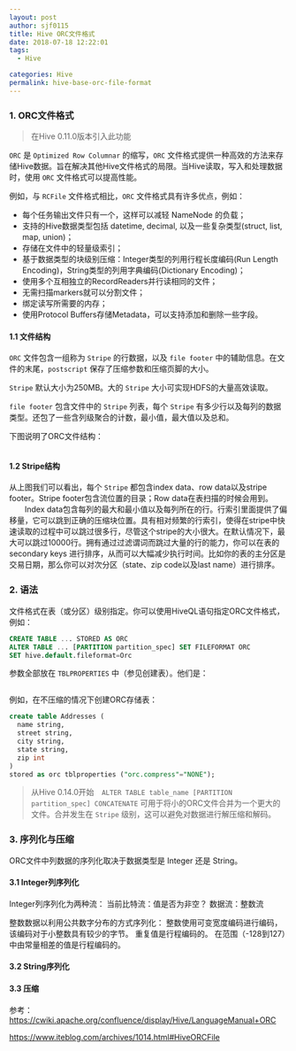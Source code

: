 ```yaml
---
layout: post
author: sjf0115
title: Hive ORC文件格式
date: 2018-07-18 12:22:01
tags:
  - Hive

categories: Hive
permalink: hive-base-orc-file-format
---
```


### 1. ORC文件格式

> 在Hive 0.11.0版本引入此功能

`ORC` 是 `Optimized Row Columnar` 的缩写，`ORC` 文件格式提供一种高效的方法来存储Hive数据。旨在解决其他Hive文件格式的局限。当Hive读取，写入和处理数据时，使用 `ORC` 文件格式可以提高性能。

例如，与 `RCFile` 文件格式相比，`ORC` 文件格式具有许多优点，例如：
- 每个任务输出文件只有一个，这样可以减轻 NameNode 的负载；
- 支持的Hive数据类型包括 datetime, decimal, 以及一些复杂类型(struct, list, map, union)；
- 存储在文件中的轻量级索引；
- 基于数据类型的块级别压缩：Integer类型的列用行程长度编码(Run Length Encoding)，String类型的列用字典编码(Dictionary Encoding)；
- 使用多个互相独立的RecordReaders并行读相同的文件；
- 无需扫描markers就可以分割文件；
- 绑定读写所需要的内存；
- 使用Protocol Buffers存储Metadata，可以支持添加和删除一些字段。

#### 1.1 文件结构

`ORC` 文件包含一组称为 `Stripe` 的行数据，以及 `file footer` 中的辅助信息。在文件的末尾，`postscript` 保存了压缩参数和压缩页脚的大小。

`Stripe` 默认大小为250MB。大的 `Stripe` 大小可实现HDFS的大量高效读取。

`file footer` 包含文件中的 `Stripe` 列表，每个 `Stripe` 有多少行以及每列的数据类型。还包了一些含列级聚合的计数，最小值，最大值以及总和。

下图说明了ORC文件结构：

![]()

#### 1.2 Stripe结构

从上图我们可以看出，每个 `Stripe` 都包含index data、row data以及stripe footer。Stripe footer包含流位置的目录；Row data在表扫描的时候会用到。
　　Index data包含每列的最大和最小值以及每列所在的行。行索引里面提供了偏移量，它可以跳到正确的压缩块位置。具有相对频繁的行索引，使得在stripe中快速读取的过程中可以跳过很多行，尽管这个stripe的大小很大。在默认情况下，最大可以跳过10000行。拥有通过过滤谓词而跳过大量的行的能力，你可以在表的 secondary keys 进行排序，从而可以大幅减少执行时间。比如你的表的主分区是交易日期，那么你可以对次分区（state、zip code以及last name）进行排序。

### 2. 语法

文件格式在表（或分区）级别指定。你可以使用HiveQL语句指定ORC文件格式，例如：
```sql
CREATE TABLE ... STORED AS ORC
ALTER TABLE ... [PARTITION partition_spec] SET FILEFORMAT ORC
SET hive.default.fileformat=Orc
```
参数全部放在 `TBLPROPERTIES` 中（参见创建表）。他们是：

![]()

例如，在不压缩的情况下创建ORC存储表：
```sql
create table Addresses (
  name string,
  street string,
  city string,
  state string,
  zip int
)
stored as orc tblproperties ("orc.compress"="NONE");
```

> 从Hive 0.14.0开始　`ALTER TABLE table_name [PARTITION partition_spec] CONCATENATE` 可用于将小的ORC文件合并为一个更大的文件。合并发生在 `Stripe` 级别，这可以避免对数据进行解压缩和解码。

### 3. 序列化与压缩

ORC文件中列数据的序列化取决于数据类型是 Integer 还是 String。

#### 3.1 Integer列序列化

Integer列序列化为两种流：
当前比特流：值是否为非空？
数据流：整数流

整数数据以利用公共数字分布的方式序列化：
整数使用可变宽度编码进行编码，该编码对于小整数具有较少的字节。
重复值是行程编码的。
在范围（-128到127）中由常量相差的值是行程编码的。

#### 3.2 String序列化

#### 3.3 压缩








参考：　https://cwiki.apache.org/confluence/display/Hive/LanguageManual+ORC

https://www.iteblog.com/archives/1014.html#HiveORCFile
